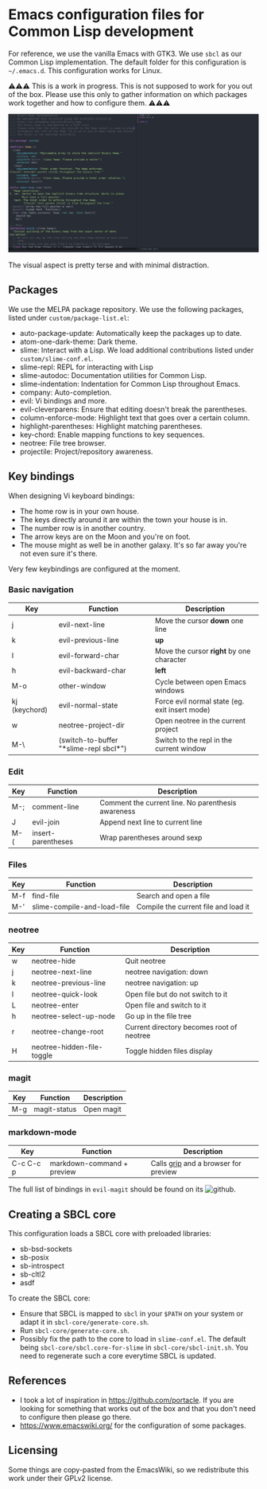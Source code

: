 # Emacs configuration files for Common Lisp development
For reference, we use the vanilla Emacs with GTK3. We use `sbcl` as our Common
Lisp implementation. The default folder for this configuration is
`~/.emacs.d`. This configuration works for Linux.

⚠⚠⚠ This is a work in progress. This is not supposed to work for you out of the
box. Please use this only to gather information on which packages work together
and how to configure them. ⚠⚠⚠

![Emacs layout screenshot](doc/emacs-screenshot.png)

The visual aspect is pretty terse and with minimal distraction.

## Packages
We use the MELPA package repository. We use the following packages, listed under
`custom/package-list.el`:
* auto-package-update: Automatically keep the packages up to date.
* atom-one-dark-theme: Dark theme.
* slime: Interact with a Lisp. We load additional contributions listed under
`custom/slime-conf.el`.
* slime-repl: REPL for interacting with Lisp
* slime-autodoc: Documentation utilities for Common Lisp.
* slime-indentation: Indentation for Common Lisp throughout Emacs.
* company: Auto-completion.
* evil: Vi bindings and more.
* evil-cleverparens: Ensure that editing doesn't break the parentheses.
* column-enforce-mode: Highlight text that goes over a certain column.
* highlight-parentheses: Highlight matching parentheses.
* key-chord: Enable mapping functions to key sequences.
* neotree: File tree browser.
* projectile: Project/repository awareness.

## Key bindings
When designing Vi keyboard bindings:
* The home row is in your own house.
* The keys directly around it are within the town your house is in.
* The number row is in another country.
* The arrow keys are on the Moon and you're on foot.
* The mouse might as well be in another galaxy. It's so far away you're
not even sure it's there.

Very few keybindings are configured at the moment.

### Basic navigation
| Key | Function | Description |
| -------- | -------- | -------- |
| j | evil-next-line | Move the cursor **down** one line |
| k | evil-previous-line | **up** |
| l | evil-forward-char | Move the cursor **right** by one character |
| h | evil-backward-char | **left** |
| M-o | other-window | Cycle between open Emacs windows|
|kj (keychord)|evil-normal-state|Force evil normal state (eg. exit insert mode)|
| w | neotree-project-dir | Open neotree in the current project |
| M-\\ | (switch-to-buffer "\*slime-repl sbcl\*") | Switch to the repl in the current window |

### Edit
| Key | Function | Description |
| -------- | -------- | -------- |
| M-; | comment-line | Comment the current line. No parenthesis awareness |
| J | evil-join | Append next line to current line |
| M-( | insert-parentheses | Wrap parentheses around sexp |

### Files
| Key | Function | Description |
| -------- | -------- | -------- |
| M-f | find-file | Search and open a file|
| M-' | slime-compile-and-load-file | Compile the current file and load it|

### neotree
| Key | Function | Description |
| -------- | -------- | -------- |
| w | neotree-hide | Quit neotree |
| j | neotree-next-line | neotree navigation: down |
| k | neotree-previous-line | neotree navigation: up |
| l | neotree-quick-look | Open file but do not switch to it |
| L | neotree-enter | Open file and switch to it |
| h | neotree-select-up-node | Go up in the file tree |
| r | neotree-change-root | Current directory becomes root of neotree |
| H | neotree-hidden-file-toggle | Toggle hidden files display |

### magit
| Key | Function | Description |
| -------- | -------- | -------- |
| M-g | magit-status | Open magit |

### markdown-mode
| Key | Function | Description |
| -------- | -------- | -------- |
| C-c C-c p | markdown-command + preview | Calls [grip](https://github.com/joeyespo/grip) and a browser for preview |

The full list of bindings in `evil-magit` should be found on its
![github](https://github.com/emacs-evil/evil-magit/tree/1decef941f252bfd862be50d99bfbc0660dfa18c).

## Creating a SBCL core
This configuration loads a SBCL core with preloaded libraries:
* sb-bsd-sockets
* sb-posix
* sb-introspect
* sb-cltl2
* asdf

To create the SBCL core:
- Ensure that SBCL is mapped to `sbcl` in your `$PATH` on your system or adapt
it in `sbcl-core/generate-core.sh`.
- Run `sbcl-core/generate-core.sh`.
- Possibly fix the path to the core to load in `slime-conf.el`. The default
being `sbcl-core/sbcl.core-for-slime` in `sbcl-core/sbcl-init.sh`.
You need to regenerate such a core everytime SBCL is updated.

## References
* I took a lot of inspiration in https://github.com/portacle. If you are
looking for something that works out of the box and that you don't need to
configure then please go there.
* https://www.emacswiki.org/ for the configuration of some packages.

## Licensing
Some things are copy-pasted from the EmacsWiki, so we redistribute this work
under their GPLv2 license.
